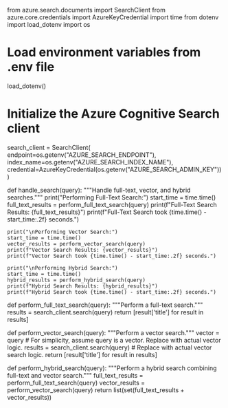 from azure.search.documents import SearchClient
from azure.core.credentials import AzureKeyCredential
import time
from dotenv import load_dotenv
import os

# Load environment variables from .env file
load_dotenv()

# Initialize the Azure Cognitive Search client
search_client = SearchClient(
    endpoint=os.getenv("AZURE_SEARCH_ENDPOINT"),
    index_name=os.getenv("AZURE_SEARCH_INDEX_NAME"),
    credential=AzureKeyCredential(os.getenv("AZURE_SEARCH_ADMIN_KEY"))
)

def handle_search(query):
    """Handle full-text, vector, and hybrid searches."""
    print("Performing Full-Text Search:")
    start_time = time.time()
    full_text_results = perform_full_text_search(query)
    print(f"Full-Text Search Results: {full_text_results}")
    print(f"Full-Text Search took {time.time() - start_time:.2f} seconds.")

    print("\nPerforming Vector Search:")
    start_time = time.time()
    vector_results = perform_vector_search(query)
    print(f"Vector Search Results: {vector_results}")
    print(f"Vector Search took {time.time() - start_time:.2f} seconds.")

    print("\nPerforming Hybrid Search:")
    start_time = time.time()
    hybrid_results = perform_hybrid_search(query)
    print(f"Hybrid Search Results: {hybrid_results}")
    print(f"Hybrid Search took {time.time() - start_time:.2f} seconds.")

def perform_full_text_search(query):
    """Perform a full-text search."""
    results = search_client.search(query)
    return [result['title'] for result in results]

def perform_vector_search(query):
    """Perform a vector search."""
    vector = query  # For simplicity, assume query is a vector. Replace with actual vector logic.
    results = search_client.search(query)  # Replace with actual vector search logic.
    return [result['title'] for result in results]

def perform_hybrid_search(query):
    """Perform a hybrid search combining full-text and vector search."""
    full_text_results = perform_full_text_search(query)
    vector_results = perform_vector_search(query)
    return list(set(full_text_results + vector_results))
